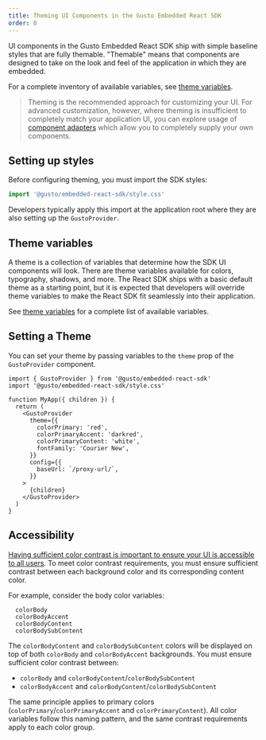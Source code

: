 ```yaml
---
title: Theming UI Components in the Gusto Embedded React SDK
order: 0
---
```


UI components in the Gusto Embedded React SDK ship with simple baseline styles that are fully themable. "Themable" means that components are designed to take on the look and feel of the application in which they are embedded.

For a complete inventory of available variables, see [theme variables](./theme-variables.md).

> Theming is the recommended approach for customizing your UI. For advanced customization, however, where theming is insufficient to completely match your application UI, you can explore usage of [component adapters](../component-adapter/component-adapter.md) which allow you to completely supply your own components.

## Setting up styles

Before configuring theming, you must import the SDK styles:

```typescript
import '@gusto/embedded-react-sdk/style.css'
```

Developers typically apply this import at the application root where they are also setting up the `GustoProvider`.

## Theme variables

A theme is a collection of variables that determine how the SDK UI components will look. There are theme variables available for colors, typography, shadows, and more. The React SDK ships with a basic default theme as a starting point, but it is expected that developers will override theme variables to make the React SDK fit seamlessly into their application.

See [theme variables](./theme-variables.md) for a complete list of available variables.

## Setting a Theme

You can set your theme by passing variables to the `theme` prop of the `GustoProvider` component.

```
import { GustoProvider } from '@gusto/embedded-react-sdk'
import '@gusto/embedded-react-sdk/style.css'

function MyApp({ children }) {
  return (
    <GustoProvider
      theme={{
        colorPrimary: 'red',
        colorPrimaryAccent: 'darkred',
        colorPrimaryContent: 'white',
        fontFamily: 'Courier New',
      }}
      config={{
        baseUrl: `/proxy-url/`,
      }}
    >
      {children}
    </GustoProvider>
  )
}
```

## Accessibility

[Having sufficient color contrast is important to ensure your UI is accessible to all users](https://www.w3.org/WAI/WCAG22/Understanding/contrast-minimum.html). To meet color contrast requirements, you must ensure sufficient contrast between each background color and its corresponding content color.

For example, consider the body color variables:

```
  colorBody
  colorBodyAccent
  colorBodyContent
  colorBodySubContent
```

The `colorBodyContent` and `colorBodySubContent` colors will be displayed on top of both `colorBody` and `colorBodyAccent` backgrounds. You must ensure sufficient color contrast between:

- `colorBody` and `colorBodyContent`/`colorBodySubContent`
- `colorBodyAccent` and `colorBodyContent`/`colorBodySubContent`

The same principle applies to primary colors (`colorPrimary`/`colorPrimaryAccent` and `colorPrimaryContent`). All color variables follow this naming pattern, and the same contrast requirements apply to each color group.
